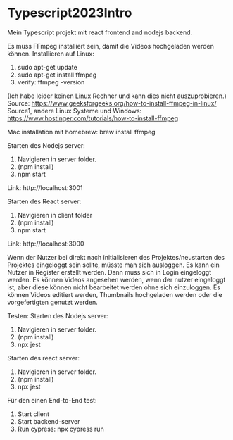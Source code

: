 # Typescript2023Intro
Mein Typescript projekt mit react frontend and nodejs backend. 

Es muss FFmpeg installiert sein, damit die Videos hochgeladen werden können. 
Installieren auf Linux:
1. sudo apt-get update
2. sudo apt-get install ffmpeg
3. verify: ffmpeg -version

(Ich habe leider keinen Linux Rechner und kann dies nicht auszuprobieren.)
Source: https://www.geeksforgeeks.org/how-to-install-ffmpeg-in-linux/
Source1, andere Linux Systeme und Windows: https://www.hostinger.com/tutorials/how-to-install-ffmpeg


Mac installation mit homebrew: 
brew install ffmpeg


Starten des Nodejs server:
1. Navigieren in server folder.
2. (npm install)
3. npm start

Link: http://localhost:3001

Starten des React server:
1. Navigieren in client folder
2. (npm install)
3. npm start

Link: http://localhost:3000

Wenn der Nutzer bei direkt nach initialisieren des Projektes/neustarten des Projektes eingeloggt sein sollte, müsste man sich ausloggen.
Es kann ein Nutzer in Register erstellt werden. Dann muss sich in Login eingeloggt werden. Es können Videos angesehen werden, wenn der nutzer eingeloggt ist, aber diese können nicht bearbeitet werden ohne sich einzuloggen.
Es können Videos editiert werden, Thumbnails hochgeladen werden oder die vorgefertigten genutzt werden. 

Testen:
Starten des Nodejs server:
1. Navigieren in server folder.
2. (npm install)
3. npx jest

Starten des react server:
1. Navigieren in server folder.
2. (npm install)
3. npx jest


Für den einen End-to-End test:
1. Start client 
2. Start backend-server
3. Run cypress: npx cypress run
